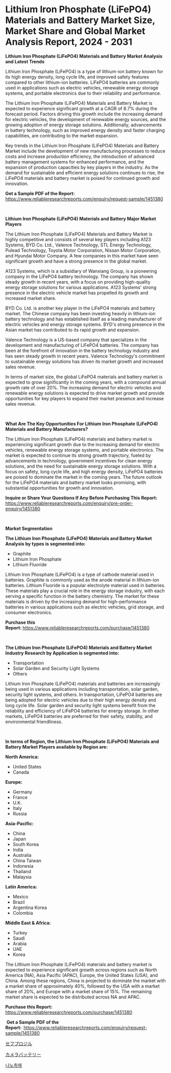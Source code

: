 <p><h1>Lithium Iron Phosphate (LiFePO4) Materials and Battery Market Size, Market Share and Global Market Analysis Report, 2024 - 2031</h1></p><p><strong>Lithium Iron Phosphate (LiFePO4) Materials and Battery Market Analysis and Latest Trends</strong></p>
<p><p>Lithium Iron Phosphate (LiFePO4) is a type of lithium-ion battery known for its high energy density, long cycle life, and improved safety features compared to other lithium-ion batteries. LiFePO4 batteries are commonly used in applications such as electric vehicles, renewable energy storage systems, and portable electronics due to their reliability and performance.</p><p>The Lithium Iron Phosphate (LiFePO4) Materials and Battery Market is expected to experience significant growth at a CAGR of 8.7% during the forecast period. Factors driving this growth include the increasing demand for electric vehicles, the development of renewable energy sources, and the growing adoption of energy storage solutions. Additionally, advancements in battery technology, such as improved energy density and faster charging capabilities, are contributing to the market expansion.</p><p>Key trends in the Lithium Iron Phosphate (LiFePO4) Materials and Battery Market include the development of new manufacturing processes to reduce costs and increase production efficiency, the introduction of advanced battery management systems for enhanced performance, and the expansion of production capacities by key players in the industry. As the demand for sustainable and efficient energy solutions continues to rise, the LiFePO4 materials and battery market is poised for continued growth and innovation.</p></p>
<p><strong>Get a Sample PDF of the Report:&nbsp;</strong> <a href="https://www.reliableresearchreports.com/enquiry/request-sample/1451380">https://www.reliableresearchreports.com/enquiry/request-sample/1451380</a></p>
<p>&nbsp;</p>
<p><strong>Lithium Iron Phosphate (LiFePO4) Materials and Battery Major Market Players</strong></p>
<p><p>The Lithium Iron Phosphate (LiFePO4) Materials and Battery Market is highly competitive and consists of several key players including A123 Systems, BYD Co. Ltd., Valence Technology, STL Energy Technology, Pulead Technology, Toyota Motor Corporation, Nissan Motor Corporation, and Hyundai Motor Company. A few companies in this market have seen significant growth and have a strong presence in the global market.</p><p>A123 Systems, which is a subsidiary of Wanxiang Group, is a pioneering company in the LiFePO4 battery technology. The company has shown steady growth in recent years, with a focus on providing high-quality energy storage solutions for various applications. A123 Systems' strong presence in the electric vehicle market has propelled its growth and increased market share.</p><p>BYD Co. Ltd. is another key player in the LiFePO4 materials and battery market. The Chinese company has been investing heavily in lithium-ion battery technology and has established itself as a leading manufacturer of electric vehicles and energy storage systems. BYD's strong presence in the Asian market has contributed to its rapid growth and expansion.</p><p>Valence Technology is a US-based company that specializes in the development and manufacturing of LiFePO4 batteries. The company has been at the forefront of innovation in the battery technology industry and has seen steady growth in recent years. Valence Technology's commitment to sustainable energy solutions has driven its market growth and increased sales revenue.</p><p>In terms of market size, the global LiFePO4 materials and battery market is expected to grow significantly in the coming years, with a compound annual growth rate of over 20%. The increasing demand for electric vehicles and renewable energy solutions is expected to drive market growth and provide opportunities for key players to expand their market presence and increase sales revenue.</p></p>
<p>&nbsp;</p>
<p><strong>What Are The Key Opportunities For Lithium Iron Phosphate (LiFePO4) Materials and Battery Manufacturers?</strong></p>
<p><p>The Lithium Iron Phosphate (LiFePO4) materials and battery market is experiencing significant growth due to the increasing demand for electric vehicles, renewable energy storage systems, and portable electronics. The market is expected to continue its strong growth trajectory, fueled by advancements in technology, government incentives for clean energy solutions, and the need for sustainable energy storage solutions. With a focus on safety, long cycle life, and high energy density, LiFePO4 batteries are poised to dominate the market in the coming years. The future outlook for the LiFePO4 materials and battery market looks promising, with substantial opportunities for growth and innovation.</p></p>
<p><strong>Inquire or Share Your Questions If Any Before Purchasing This Report:</strong> <a href="https://www.reliableresearchreports.com/enquiry/pre-order-enquiry/1451380">https://www.reliableresearchreports.com/enquiry/pre-order-enquiry/1451380</a></p>
<p>&nbsp;</p>
<p><strong>Market Segmentation</strong></p>
<p><strong>The Lithium Iron Phosphate (LiFePO4) Materials and Battery Market Analysis by types is segmented into:</strong></p>
<p><ul><li>Graphite</li><li>Lithium Iron Phosphate</li><li>Lithium Fluoride</li></ul></p>
<p><p>Lithium Iron Phosphate (LiFePO4) is a type of cathode material used in batteries. Graphite is commonly used as the anode material in lithium-ion batteries. Lithium Fluoride is a popular electrolyte material used in batteries. These materials play a crucial role in the energy storage industry, with each serving a specific function in the battery chemistry. The market for these materials is driven by the increasing demand for high-performance batteries in various applications such as electric vehicles, grid storage, and consumer electronics.</p></p>
<p><strong>Purchase this Report:&nbsp;</strong><a href="https://www.reliableresearchreports.com/purchase/1451380">https://www.reliableresearchreports.com/purchase/1451380</a></p>
<p>&nbsp;</p>
<p><strong>The Lithium Iron Phosphate (LiFePO4) Materials and Battery Market Industry Research by Application is segmented into:</strong></p>
<p><ul><li>Transportation</li><li>Solar Garden and Security Light Systems</li><li>Others</li></ul></p>
<p><p>Lithium Iron Phosphate (LiFePO4) materials and batteries are increasingly being used in various applications including transportation, solar garden, security light systems, and others. In transportation, LiFePO4 batteries are being adopted for electric vehicles due to their high energy density and long cycle life. Solar garden and security light systems benefit from the reliability and efficiency of LiFePO4 batteries for energy storage. In other markets, LiFePO4 batteries are preferred for their safety, stability, and environmental friendliness.</p></p>
<p>&nbsp;</p>
<p><strong>In terms of Region, the Lithium Iron Phosphate (LiFePO4) Materials and Battery Market Players available by Region are:</strong></p>
<p>
    <p> <strong> North America: </strong>
        <ul>
            <li>United States</li>
            <li>Canada</li>
        </ul>
        </p> 
    <p> <strong> Europe: </strong>
        <ul>
            <li>Germany</li>
            <li>France</li>
            <li>U.K.</li>
            <li>Italy</li>
            <li>Russia</li>
        </ul>
        </p> 
    <p> <strong> Asia-Pacific: </strong>
        <ul>
            <li>China</li>
            <li>Japan</li>
            <li>South Korea</li>
            <li>India</li>
            <li>Australia</li>
            <li>China Taiwan</li>
            <li>Indonesia</li>
            <li>Thailand</li>
            <li>Malaysia</li>
        </ul>
        </p> 
    <p> <strong> Latin America: </strong>
        <ul>
            <li>Mexico</li>
            <li>Brazil</li>
            <li>Argentina Korea</li>
            <li>Colombia</li>
        </ul>
        </p> 
    <p> <strong> Middle East & Africa: </strong>
        <ul>
            <li>Turkey</li>
            <li>Saudi</li>
            <li>Arabia</li>
            <li>UAE</li>
            <li>Korea</li>
        </ul>
    </p>
    </p>
<p><p>The Lithium Iron Phosphate (LiFePO4) materials and battery market is expected to experience significant growth across regions such as North America (NA), Asia Pacific (APAC), Europe, the United States (USA), and China. Among these regions, China is projected to dominate the market with a market share of approximately 40%, followed by the USA with a market share of 20%, and Europe with a market share of 15%. The remaining market share is expected to be distributed across NA and APAC.</p></p>
<p><strong>Purchase this Report: </strong><a href="https://www.reliableresearchreports.com/purchase/1451380">https://www.reliableresearchreports.com/purchase/1451380</a></p>
<p>&nbsp;<strong>Get a Sample PDF of the Report:&nbsp;&nbsp;</strong><a href="https://www.reliableresearchreports.com/enquiry/request-sample/1451380">https://www.reliableresearchreports.com/enquiry/request-sample/1451380</a></p>
<p><strong></strong></p>
<p><p><a href="https://github.com/JacksonWiza1924/Market-Research-Report-List-1/blob/main/992636316733.md">セフプロジル</a></p><p><a href="https://github.com/Calvi3ynJerde867/Market-Research-Report-List-1/blob/main/821703516732.md">カメラバッテリー</a></p><p><a href="https://github.com/RichardLueilwitz787/Market-Research-Report-List-1/blob/main/304282415708.md">나노촉매</a></p></p>